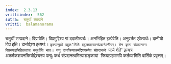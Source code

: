 ```yaml
---
index:  2.3.13
vrittiindex:  562
sutra:  चतुर्थी संप्रदाने
vritti:  balamanorama 
---
```


चतुर्थी सम्प्रदाने। विप्रायेति। विप्रमुद्दिश्य गां ददातीत्यर्थः। अनभिहित इत्येवेति। अनुवर्तत एवेत्यर्थः। दानीयो विप्र इति। दानोद्देश्य इत्यर्थः। `कृत्यल्युटो बहुल'मिति बहुलग्रहणात्संप्रदानेऽनीयर्। तेन कृता संप्रदानस्य विप्रस्याऽभिहितत्वान्न चतुर्थीति भावः। ननु दानक्रियाकर्मोद्देश्यस्यैव संप्रदानत्वे `पत्ये शेते' इत्यत्र अकर्मकशयनक्रियोद्देश्यस्य पत्युः कथं संप्रदानत्वमित्याशङ्कायां `क्रियाग्रहणमपि कर्तव्य'मिति वार्तिकं प्रवृत्तम्।

